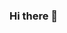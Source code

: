 ### Hi there 👋

<!--
**ItzSHIV/ItzSHIV** is a ✨ _special_ ✨ repository because its `README.md` (this file) appears on your GitHub profile.

![GitHub Activity Graph](https://activity-graph.herokuapp.com/graph?username=ItzSHIV&theme=xcode)

![Praveen GitHub Statistics](https://github-readme-stats.vercel.app/api?username=ItzSHIV&show_icons=true)

<!-- ![Top Languages](https://github-readme-stats.vercel.app/api/top-langs/?username=ItzSHIV) -->

